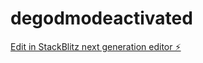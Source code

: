 # degodmodeactivated

[Edit in StackBlitz next generation editor ⚡️](https://stackblitz.com/~/github.com/whoami42069/degodmodeactivated)